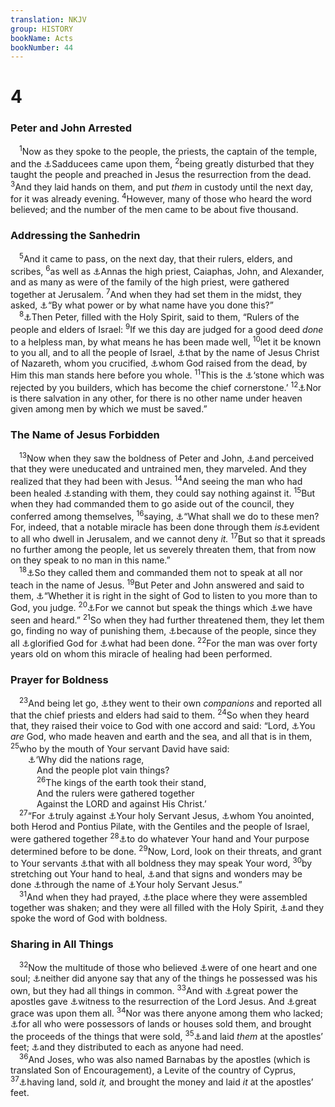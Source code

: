 ```yaml
---
translation: NKJV
group: HISTORY
bookName: Acts 
bookNumber: 44
---
```


<div class="title"><h1>4</h1><h3>Peter and John Arrested</h3></div>
<span class="verse cong_4_1"> <sup>1</sup>Now as they spoke to the people, the priests, the captain of the temple, and the <a data-toggle="tooltip" data-placement="bottom" title="Matt. 22:23">⚓</a>Sadducees came upon them, </span>
<span class="verse cong_4_2"><sup>2</sup>being greatly disturbed that they taught the people and preached in Jesus the resurrection from the dead. </span>
<span class="verse cong_4_3"><sup>3</sup>And they laid hands on them, and put <i>them</i> in custody until the next day, for it was already evening. </span>
<span class="verse cong_4_4"><sup>4</sup>However, many of those who heard the word believed; and the number of the men came to be about five thousand.<br/></span>
<div class="title"><h3>Addressing the Sanhedrin</h3></div>
<span class="verse cong_4_5"> <sup>5</sup>And it came to pass, on the next day, that their rulers, elders, and scribes, </span>
<span class="verse cong_4_6"><sup>6</sup>as well as <a data-toggle="tooltip" data-placement="bottom" title="Luke 3:2; John 11:49; 18:13">⚓</a>Annas the high priest, Caiaphas, John, and Alexander, and as many as were of the family of the high priest, were gathered together at Jerusalem. </span>
<span class="verse cong_4_7"><sup>7</sup>And when they had set them in the midst, they asked, <a data-toggle="tooltip" data-placement="bottom" title="Ex. 2:14; Matt. 21:23; Acts 7:27">⚓</a>“By what power or by what name have you done this?”<br/></span>
<span class="verse cong_4_8"> <sup>8</sup><a data-toggle="tooltip" data-placement="bottom" title="Luke 12:11, 12">⚓</a>Then Peter, filled with the Holy Spirit, said to them, “Rulers of the people and elders of Israel: </span>
<span class="verse cong_4_9"><sup>9</sup>If we this day are judged for a good deed <i>done</i> to a helpless man, by what means he has been made well, </span>
<span class="verse cong_4_10"><sup>10</sup>let it be known to you all, and to all the people of Israel, <a data-toggle="tooltip" data-placement="bottom" title="Acts 2:22; 3:6, 16">⚓</a>that by the name of Jesus Christ of Nazareth, whom you crucified, <a data-toggle="tooltip" data-placement="bottom" title="Acts 2:24">⚓</a>whom God raised from the dead, by Him this man stands here before you whole. </span>
<span class="verse cong_4_11"><sup>11</sup>This is the <a data-toggle="tooltip" data-placement="bottom" title="Ps. 118:22; Is. 28:16; Matt. 21:42">⚓</a>‘stone which was rejected by you builders, which has become the chief cornerstone.’ </span>
<span class="verse cong_4_12"><sup>12</sup><a data-toggle="tooltip" data-placement="bottom" title="Is. 42:1, 6, 7; 53:11; Dan. 9:24; (Matt. 1:21; John 14:6; Acts 10:43; 1 Tim. 2:5, 6)">⚓</a>Nor is there salvation in any other, for there is no other name under heaven given among men by which we must be saved.”<br/></span>
<div class="title"><h3>The Name of Jesus Forbidden</h3></div>
<span class="verse cong_4_13"> <sup>13</sup>Now when they saw the boldness of Peter and John, <a data-toggle="tooltip" data-placement="bottom" title="Matt. 11:25; (1 Cor. 1:27)">⚓</a>and perceived that they were uneducated and untrained men, they marveled. And they realized that they had been with Jesus. </span>
<span class="verse cong_4_14"><sup>14</sup>And seeing the man who had been healed <a data-toggle="tooltip" data-placement="bottom" title="Acts 3:11">⚓</a>standing with them, they could say nothing against it. </span>
<span class="verse cong_4_15"><sup>15</sup>But when they had commanded them to go aside out of the council, they conferred among themselves, </span>
<span class="verse cong_4_16"><sup>16</sup>saying, <a data-toggle="tooltip" data-placement="bottom" title="John 11:47">⚓</a>“What shall we do to these men? For, indeed, that a notable miracle has been done through them <i>is</i><a data-toggle="tooltip" data-placement="bottom" title="Acts 3:7–10">⚓</a>evident to all who dwell in Jerusalem, and we cannot deny <i>it.</i></span>
<span class="verse cong_4_17"><sup>17</sup>But so that it spreads no further among the people, let us severely threaten them, that from now on they speak to no man in this name.”<br/></span>
<span class="verse cong_4_18"> <sup>18</sup><a data-toggle="tooltip" data-placement="bottom" title="Acts 5:28, 40">⚓</a>So they called them and commanded them not to speak at all nor teach in the name of Jesus. </span>
<span class="verse cong_4_19"><sup>19</sup>But Peter and John answered and said to them, <a data-toggle="tooltip" data-placement="bottom" title="Acts 5:29">⚓</a>“Whether it is right in the sight of God to listen to you more than to God, you judge. </span>
<span class="verse cong_4_20"><sup>20</sup><a data-toggle="tooltip" data-placement="bottom" title="Acts 1:8; 2:32">⚓</a>For we cannot but speak the things which <a data-toggle="tooltip" data-placement="bottom" title="Acts 22:15; (1 John 1:1, 3)">⚓</a>we have seen and heard.” </span>
<span class="verse cong_4_21"><sup>21</sup>So when they had further threatened them, they let them go, finding no way of punishing them, <a data-toggle="tooltip" data-placement="bottom" title="Matt. 21:26; Luke 20:6, 19; 22:2; Acts 5:26">⚓</a>because of the people, since they all <a data-toggle="tooltip" data-placement="bottom" title="Matt. 15:31">⚓</a>glorified God for <a data-toggle="tooltip" data-placement="bottom" title="Acts 3:7, 8">⚓</a>what had been done. </span>
<span class="verse cong_4_22"><sup>22</sup>For the man was over forty years old on whom this miracle of healing had been performed.<br/></span>
<div class="title"><h3>Prayer for Boldness</h3></div>
<span class="verse cong_4_23"> <sup>23</sup>And being let go, <a data-toggle="tooltip" data-placement="bottom" title="Acts 2:44–46; 12:12">⚓</a>they went to their own <i>companions</i> and reported all that the chief priests and elders had said to them. </span>
<span class="verse cong_4_24"><sup>24</sup>So when they heard that, they raised their voice to God with one accord and said: “Lord, <a data-toggle="tooltip" data-placement="bottom" title="Ex. 20:11; 2 Kin. 19:15; Neh. 9:6; Ps. 146:6">⚓</a>You <i>are</i> God, who made heaven and earth and the sea, and all that is in them, </span>
<span class="verse cong_4_25"><sup>25</sup>who by the mouth of Your servant David have said:<br/>  <a data-toggle="tooltip" data-placement="bottom" title="Ps. 2:1, 2">⚓</a>‘Why did the nations rage,<br/>   And the people plot vain things?<br/></span>
<span class="verse cong_4_26">   <sup>26</sup>The kings of the earth took their stand,<br/>   And the rulers were gathered together<br/>   Against the LORD and against His Christ.’<br/></span>
<span class="verse cong_4_27"> <sup>27</sup>“For <a data-toggle="tooltip" data-placement="bottom" title="Matt. 26:3; Luke 22:2; 23:1, 8">⚓</a>truly against <a data-toggle="tooltip" data-placement="bottom" title="(Luke 1:35)">⚓</a>Your holy Servant Jesus, <a data-toggle="tooltip" data-placement="bottom" title="Luke 4:18; John 10:36">⚓</a>whom You anointed, both Herod and Pontius Pilate, with the Gentiles and the people of Israel, were gathered together </span>
<span class="verse cong_4_28"><sup>28</sup><a data-toggle="tooltip" data-placement="bottom" title="Acts 2:23; 3:18">⚓</a>to do whatever Your hand and Your purpose determined before to be done. </span>
<span class="verse cong_4_29"><sup>29</sup>Now, Lord, look on their threats, and grant to Your servants <a data-toggle="tooltip" data-placement="bottom" title="Acts 4:13, 31; 9:27; 13:46; 14:3; 19:8; 26:26; Eph. 6:19">⚓</a>that with all boldness they may speak Your word, </span>
<span class="verse cong_4_30"><sup>30</sup>by stretching out Your hand to heal, <a data-toggle="tooltip" data-placement="bottom" title="Acts 2:43; 5:12">⚓</a>and that signs and wonders may be done <a data-toggle="tooltip" data-placement="bottom" title="Acts 3:6, 16">⚓</a>through the name of <a data-toggle="tooltip" data-placement="bottom" title="Acts 4:27">⚓</a>Your holy Servant Jesus.”<br/></span>
<span class="verse cong_4_31"> <sup>31</sup>And when they had prayed, <a data-toggle="tooltip" data-placement="bottom" title="Matt. 5:6; Acts 2:2, 4; 16:26">⚓</a>the place where they were assembled together was shaken; and they were all filled with the Holy Spirit, <a data-toggle="tooltip" data-placement="bottom" title="Acts 4:29">⚓</a>and they spoke the word of God with boldness.<br/></span>
<div class="title"><h3>Sharing in All Things</h3></div>
<span class="verse cong_4_32"> <sup>32</sup>Now the multitude of those who believed <a data-toggle="tooltip" data-placement="bottom" title="Acts 5:12; Rom. 15:5, 6; 2 Cor. 13:11; Phil. 1:27; 2:2; 1 Pet. 3:8">⚓</a>were of one heart and one soul; <a data-toggle="tooltip" data-placement="bottom" title="Acts 2:44">⚓</a>neither did anyone say that any of the things he possessed was his own, but they had all things in common. </span>
<span class="verse cong_4_33"><sup>33</sup>And with <a data-toggle="tooltip" data-placement="bottom" title="(Acts 1:8)">⚓</a>great power the apostles gave <a data-toggle="tooltip" data-placement="bottom" title="Acts 1:22">⚓</a>witness to the resurrection of the Lord Jesus. And <a data-toggle="tooltip" data-placement="bottom" title="Rom. 6:15">⚓</a>great grace was upon them all. </span>
<span class="verse cong_4_34"><sup>34</sup>Nor was there anyone among them who lacked; <a data-toggle="tooltip" data-placement="bottom" title="(Matt. 19:21); Acts 2:45">⚓</a>for all who were possessors of lands or houses sold them, and brought the proceeds of the things that were sold, </span>
<span class="verse cong_4_35"><sup>35</sup><a data-toggle="tooltip" data-placement="bottom" title="Acts 4:37; 5:2">⚓</a>and laid <i>them</i> at the apostles’ feet; <a data-toggle="tooltip" data-placement="bottom" title="Acts 2:45; 6:1">⚓</a>and they distributed to each as anyone had need.<br/></span>
<span class="verse cong_4_36"> <sup>36</sup>And Joses, who was also named Barnabas by the apostles (which is translated Son of Encouragement), a Levite of the country of Cyprus, </span>
<span class="verse cong_4_37"><sup>37</sup><a data-toggle="tooltip" data-placement="bottom" title="Acts 4:34, 35; 5:1, 2">⚓</a>having land, sold <i>it,</i> and brought the money and laid <i>it</i> at the apostles’ feet.<br/></span>
